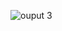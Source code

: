 ![ouput 3](https://user-images.githubusercontent.com/94163693/143197259-77e433f1-a5ba-4bad-86ef-7bfd1a4f7f8f.png)
